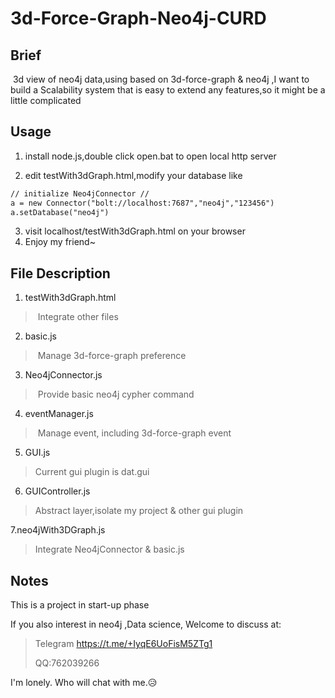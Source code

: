 # 3d-Force-Graph-Neo4j-CURD

## Brief

​	3d view of neo4j data,using based on 3d-force-graph & neo4j ,I want to build a Scalability system that is easy to extend any features,so it might be a little complicated

## Usage

1. install node.js,double click open.bat to open local http server

2. edit testWith3dGraph.html,modify your database like

```html
// initialize Neo4jConnector //
a = new Connector("bolt://localhost:7687","neo4j","123456")
a.setDatabase("neo4j")
```

3. visit localhost/testWith3dGraph.html on your browser
4. Enjoy my friend~

## File Description

1. testWith3dGraph.html

> ​	Integrate other files

2. basic.js

> ​	Manage 3d-force-graph preference

3. Neo4jConnector.js

> ​	Provide basic neo4j cypher command

4. eventManager.js

> ​	Manage event, including  3d-force-graph event

5. GUI.js

> Current gui plugin is dat.gui

6. GUIController.js

> Abstract layer,isolate my project & other gui plugin

7.neo4jWith3DGraph.js

> Integrate Neo4jConnector & basic.js





## Notes

This is a project in start-up phase



If you also interest in neo4j ,Data science, Welcome to discuss at:

> Telegram https://t.me/+IyqE6UoFisM5ZTg1
>
> QQ:762039266

I'm lonely. Who will chat with me.😥
